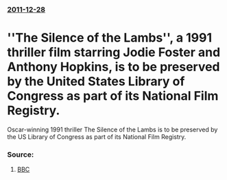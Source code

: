 ### [2011-12-28](/news/2011/12/28/index.md)

# ''The Silence of the Lambs'', a 1991 thriller film starring Jodie Foster and Anthony Hopkins, is to be preserved by the United States Library of Congress as part of its National Film Registry. 

Oscar-winning 1991 thriller The Silence of the Lambs is to be preserved by the US Library of Congress as part of its National Film Registry.


### Source:

1. [BBC](http://www.bbc.co.uk/news/entertainment-arts-16344420)
